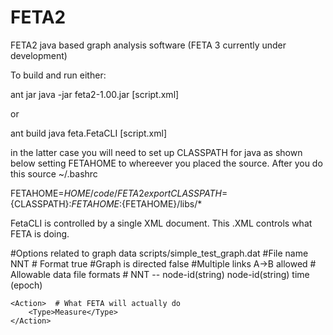 FETA2
=====

FETA2 java based graph analysis software (FETA 3 currently under development)

To build and run either:

ant jar
java -jar feta2-1.00.jar [script.xml]

or

ant build
java feta.FetaCLI [script.xml]

in the latter case you will need to set up CLASSPATH for java as shown below setting FETAHOME to whereever you placed the source.  After you do this source ~/.bashrc

FETAHOME=${HOME}/code/FETA2
export CLASSPATH=${CLASSPATH}:${FETAHOME}:${FETAHOME}/libs/*




FetaCLI is controlled by a single XML document. This .XML controls what FETA is doing.

<FetaOptions>
    <DataFile>  #Options related to graph data
        <Name>scripts/simple_test_graph.dat</Name>  #File name
        <Format>NNT</Format>   # Format
        <Directed>true</Directed>       #Graph is directed
        <Complex>false</Complex>        #Multiple links A->B allowed
    </DataFile>
# Allowable data file formats
# NNT -- node-id(string) node-id(string) time (epoch)    


    <Action>  # What FETA will actually do
        <Type>Measure</Type>
    </Action>
</FetaOptions>
